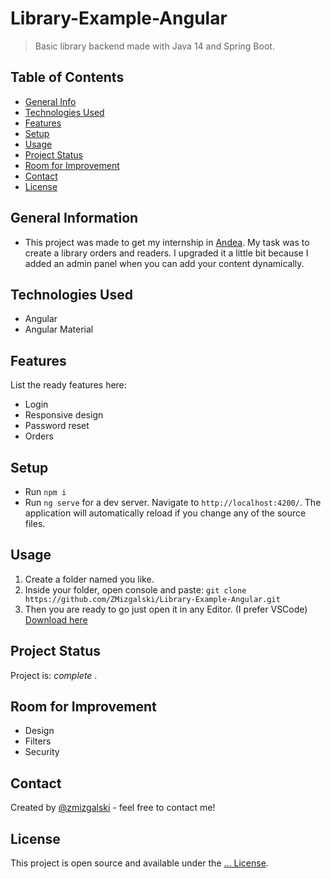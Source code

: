# Library-Example-Angular
> Basic library backend made with Java 14 and Spring Boot.

## Table of Contents
* [General Info](#general-information)
* [Technologies Used](#technologies-used)
* [Features](#features)
* [Setup](#setup)
* [Usage](#usage)
* [Project Status](#project-status)
* [Room for Improvement](#room-for-improvement)
* [Contact](#contact)
* [License](#license)

## General Information
- This project was made to get my internship in [Andea](https://www.andea.com/). My task was to create a library orders and readers. I upgraded it a little bit because I added an admin panel when you can add your content dynamically.

## Technologies Used
- Angular
- Angular Material

## Features
List the ready features here:
- Login 
- Responsive design
- Password reset
- Orders

## Setup
- Run `npm i`
- Run `ng serve` for a dev server. Navigate to `http://localhost:4200/`. The application will automatically reload if you change any of the source files.

## Usage
1. Create a folder named you like.
2. Inside your folder, open console and paste: `git clone https://github.com/ZMizgalski/Library-Example-Angular.git`
3. Then you are ready to go just open it in any Editor. (I prefer VSCode) [Download here](https://code.visualstudio.com/)

## Project Status
Project is:  _complete_ .

## Room for Improvement
- Design
- Filters
- Security

## Contact
Created by [@zmizgalski](https://zmizgalski.github.io/) - feel free to contact me!

## License
This project is open source and available under the [... License](https://github.com/ZMizgalski/Library-Example-Angular/blob/master/LICENSE).

